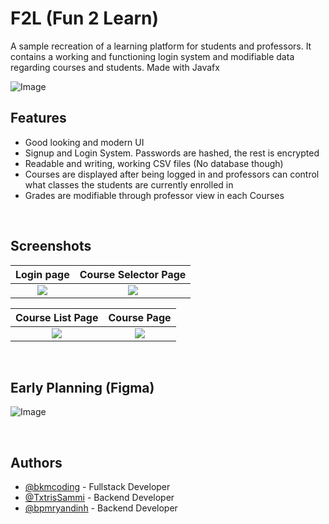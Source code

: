 
# F2L (Fun 2 Learn)

A sample recreation of a learning platform for students and professors. It contains a working and functioning login system and modifiable data regarding courses and students. Made with Javafx



![Image](https://github.com/user-attachments/assets/e5ffe9ac-ef5c-4326-946b-6a3c5642d456)


## Features

- Good looking and modern UI
- Signup and Login System. Passwords are hashed, the rest is encrypted
- Readable and writing, working CSV files (No database though)
- Courses are displayed after being logged in and professors can control what classes the students are currently enrolled in
- Grades are modifiable through professor view in each Courses

 &ensp;

## Screenshots

Login page             |  Course Selector Page
:-------------------------:|:-------------------------:
![](https://github.com/user-attachments/assets/11ec0e78-c933-4b5b-b8bb-25b484352fea)  |  ![](https://github.com/user-attachments/assets/e9429145-a194-4d03-8a69-13cced1a0abe)

Course List Page             |  Course Page
:-------------------------:|:-------------------------:
![](https://github.com/user-attachments/assets/039216b5-965c-4f23-b944-0f0616eaabf1)  |  ![](https://github.com/user-attachments/assets/d6e8a404-b634-4da1-8be0-4c3438428605)

 &ensp;

## Early Planning (Figma)

![Image](https://github.com/user-attachments/assets/9c6c7b24-2ff9-4e39-813d-e0c7abeb5c0c)

 &ensp;

## Authors

- [@bkmcoding](https://github.com/bkmcoding) - Fullstack Developer
- [@TxtrisSammi](https://github.com/TxtrisSammi) - Backend Developer
- [@bpmryandinh](https://github.com/bpmryandinh) - Backend Developer


